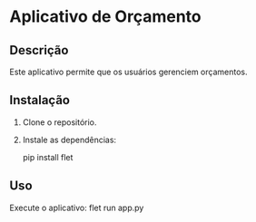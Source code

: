 # Aplicativo de Orçamento

## Descrição

Este aplicativo permite que os usuários gerenciem orçamentos.

## Instalação

1. Clone o repositório.
2. Instale as dependências:

   pip install flet

## Uso

Execute o aplicativo:
flet run app.py
